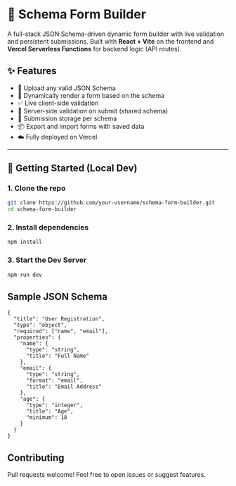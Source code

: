# 🧠 Schema Form Builder

A full-stack JSON Schema-driven dynamic form builder with live validation and persistent submissions. Built with **React + Vite** on the frontend and **Vercel Serverless Functions** for backend logic (API routes).

## ✨ Features

- 🔧 Upload any valid JSON Schema
- 🎨 Dynamically render a form based on the schema
- ✅ Live client-side validation
- 🧠 Server-side validation on submit (shared schema)
- 💾 Submission storage per schema
- 📦 Export and import forms with saved data
- ☁️ Fully deployed on Vercel

---

## 🚀 Getting Started (Local Dev)

### 1. Clone the repo

```bash
git clone https://github.com/your-username/schema-form-builder.git
cd schema-form-builder
```

### 2. Install dependencies
```bash
npm install 
```

### 3. Start the Dev Server
```bash
npm run dev
```

## Sample JSON Schema
```
{
  "title": "User Registration",
  "type": "object",
  "required": ["name", "email"],
  "properties": {
    "name": {
      "type": "string",
      "title": "Full Name"
    },
    "email": {
      "type": "string",
      "format": "email",
      "title": "Email Address"
    },
    "age": {
      "type": "integer",
      "title": "Age",
      "minimum": 18
    }
  }
}
```


## Contributing
Pull requests welcome! Feel free to open issues or suggest features.
